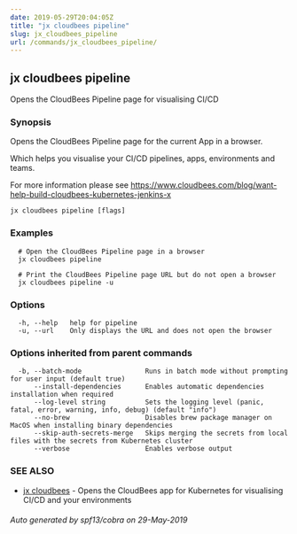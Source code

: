 ```yaml
---
date: 2019-05-29T20:04:05Z
title: "jx cloudbees pipeline"
slug: jx_cloudbees_pipeline
url: /commands/jx_cloudbees_pipeline/
---
```

## jx cloudbees pipeline

Opens the CloudBees Pipeline page for visualising CI/CD

### Synopsis

Opens the CloudBees Pipeline page for the current App in a browser. 

Which helps you visualise your CI/CD pipelines, apps, environments and teams. 

For more information please see https://www.cloudbees.com/blog/want-help-build-cloudbees-kubernetes-jenkins-x

```
jx cloudbees pipeline [flags]
```

### Examples

```
  # Open the CloudBees Pipeline page in a browser
  jx cloudbees pipeline
  
  # Print the CloudBees Pipeline page URL but do not open a browser
  jx cloudbees pipeline -u
```

### Options

```
  -h, --help   help for pipeline
  -u, --url    Only displays the URL and does not open the browser
```

### Options inherited from parent commands

```
  -b, --batch-mode                Runs in batch mode without prompting for user input (default true)
      --install-dependencies      Enables automatic dependencies installation when required
      --log-level string          Sets the logging level (panic, fatal, error, warning, info, debug) (default "info")
      --no-brew                   Disables brew package manager on MacOS when installing binary dependencies
      --skip-auth-secrets-merge   Skips merging the secrets from local files with the secrets from Kubernetes cluster
      --verbose                   Enables verbose output
```

### SEE ALSO

* [jx cloudbees](/commands/jx_cloudbees/)	 - Opens the CloudBees app for Kubernetes for visualising CI/CD and your environments

###### Auto generated by spf13/cobra on 29-May-2019
